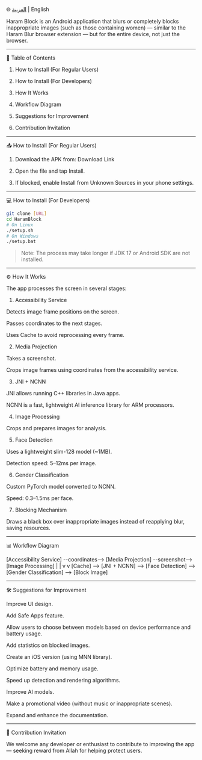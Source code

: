 🌐 [العربية](/) | English

Haram Block is an Android application that blurs or completely blocks inappropriate images (such as those containing women) — similar to the Haram Blur browser extension — but for the entire device, not just the browser.


---

📑 Table of Contents

1. How to Install (For Regular Users)


2. How to Install (For Developers)


3. How It Works


4. Workflow Diagram


5. Suggestions for Improvement


6. Contribution Invitation




---

📥 How to Install (For Regular Users)

1. Download the APK from: Download Link


2. Open the file and tap Install.


3. If blocked, enable Install from Unknown Sources in your phone settings.




---

💻 How to Install (For Developers)

```bash
git clone [URL]
cd HaramBlock
# On Linux
./setup.sh
# On Windows
./setup.bat
```

> Note: The process may take longer if JDK 17 or Android SDK are not installed.




---

⚙️ How It Works

The app processes the screen in several stages:

1. Accessibility Service

Detects image frame positions on the screen.

Passes coordinates to the next stages.

Uses Cache to avoid reprocessing every frame.



2. Media Projection

Takes a screenshot.

Crops image frames using coordinates from the accessibility service.



3. JNI + NCNN

JNI allows running C++ libraries in Java apps.

NCNN is a fast, lightweight AI inference library for ARM processors.



4. Image Processing

Crops and prepares images for analysis.



5. Face Detection

Uses a lightweight slim-128 model (~1MB).

Detection speed: 5–12ms per image.



6. Gender Classification

Custom PyTorch model converted to NCNN.

Speed: 0.3–1.5ms per face.



7. Blocking Mechanism

Draws a black box over inappropriate images instead of reapplying blur, saving resources.





---

📊 Workflow Diagram

[Accessibility Service] --coordinates--> [Media Projection] --screenshot--> [Image Processing]
       |                                                                   |
       v                                                                   v
   [Cache] --> [JNI + NCNN] --> [Face Detection] --> [Gender Classification] --> [Block Image]


---

🛠️ Suggestions for Improvement

Improve UI design.

Add Safe Apps feature.

Allow users to choose between models based on device performance and battery usage.

Add statistics on blocked images.

Create an iOS version (using MNN library).

Optimize battery and memory usage.

Speed up detection and rendering algorithms.

Improve AI models.

Make a promotional video (without music or inappropriate scenes).

Expand and enhance the documentation.



---

🤝 Contribution Invitation

We welcome any developer or enthusiast to contribute to improving the app — seeking reward from Allah for helping protect users.
